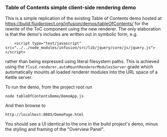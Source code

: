 ### Table of Contents simple client-side rendering demo

This is a simple replication of the existing Table of Contents demo hosted at 
https://build.fluidproject.org/infusion/demos/tableOfContents/ for the rewrite of the ToC component using the new
renderer. The only elaboration is that the demo's includes are written out in symbolic form, e.g.

        <script type="text/javascript" src="../../node_modules/infusion/src/lib/jquery/core/js/jquery.js"></script>

rather than being expressed using literal filesystem paths. This is achieved using the `fluid.renderer.autoMountRendererModulesServer`
grade which automatically mounts all loaded renderer modules into the URL space of a Kettle server.

To run the demo, from the project root run 

    node tableOfContentsDemo/DemoApp.js
    
And then browse to 

    http://localhost:8085/DemoPage.html

You should see a UI identical to the one in the build project's demo, minus the styling and framing of the 
"Overview Panel".
